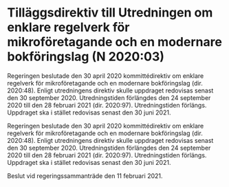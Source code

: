 # Tilläggsdirektiv till Utredningen om enklare regelverk för mikroföretagande och en modernare bokföringslag (N 2020:03)

Regeringen beslutade den 30 april 2020 kommittédirektiv om enklare
regelverk för mikroföretagande och en modernare bokföringslag (dir. 2020:48). Enligt utredningens direktiv skulle uppdraget redovisas senast den 30 september 2020. Utredningstiden förlängdes den 24 september 2020 till den 28 februari 2021 (dir. 2020:97). Utredningstiden förlängs. Uppdraget ska i stället redovisas senast den 30 juni 2021.

Regeringen beslutade den 30 april 2020 kommittédirektiv om enklare
regelverk för mikroföretagande och en modernare bokföringslag (dir. 2020:48). Enligt utredningens direktiv skulle uppdraget redovisas senast den 30 september 2020. Utredningstiden förlängdes den 24 september 2020 till den 28 februari 2021 (dir. 2020:97). Utredningstiden förlängs. Uppdraget ska i stället redovisas senast den 30 juni 2021.

Beslut vid regeringssammanträde den 11 februari 2021.
